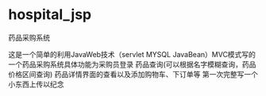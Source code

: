 # hospital_jsp
药品采购系统

这是一个简单的利用JavaWeb技术（servlet MYSQL JavaBean）MVC模式写的一个药品采购系统具体功能为采购员登录 药品查询(可以根据名字模糊查询，药品价格区间查询)  药品详情界面的查看以及添加购物车、下订单等
第一次完整写一个小东西上传以纪念
